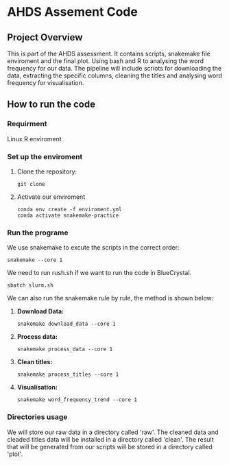 # AHDS Assement Code

## Project Overview
This is part of the AHDS assessment. It contains scripts, snakemake file enviroment and the final plot. Using bash and R to analysing the word frequency for our data. The pipeline will include scriots for
downloading the data, extracting the specific columns, cleaning the titles and analysing word frequency for visualisation.


## How to run the code

### Requirment
Linux
R enviroment

### Set up the enviroment

1. Clone the repository:
	```
	git clone 
	```

2. Activate our enviroment
	```
	conda env create -f enviroment.yml
	conda activate snakemake-practice
	```

### Run the programe
We use snakemake to excute the scripts in the correct order:

```
snakemake --core 1
```

We need to run rush.sh if we want to run the code in BlueCrystal.

```
sbatch slurm.sh
```

We can also run the snakemake rule by rule, the method is shown below:

1. **Download Data:**
	```
	snakemake download_data --core 1
	```

2. **Process data:**
	```
	snakemake process_data --core 1
	```

3. **Clean titles:**
	```
	snakemake process_titles --core 1
	```

4. **Visualisation:**
	```
	snakemake word_frequency_trend --core 1
	```

### Directories usage
We will store our raw data in a directory called 'raw'. The cleaned data and cleaded titles data will be installed in a directory called 'clean'.
The result that will be generated from our scripts will be stored in a directory called 'plot'.
